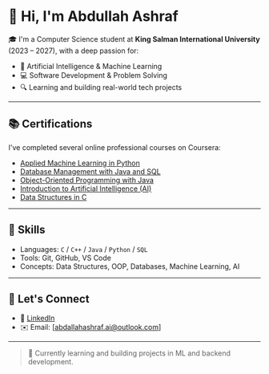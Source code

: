 # 👋 Hi, I'm Abdullah Ashraf

🎓 I'm a Computer Science student at **King Salman International University** (2023 – 2027), with a deep passion for:
- 🤖 Artificial Intelligence & Machine Learning
- 💻 Software Development & Problem Solving
- 🔍 Learning and building real-world tech projects

---

## 📚 Certifications

I've completed several online professional courses on Coursera:

- [Applied Machine Learning in Python](https://coursera.org/share/e3c7099429607d14a948b9f1eb16fe78)
- [Database Management with Java and SQL](https://coursera.org/share/5ba6ff10ca807dd16533c579b929b815)
- [Object-Oriented Programming with Java](https://coursera.org/share/b3c985a5af1a8d12010ac9ab83077734)
- [Introduction to Artificial Intelligence (AI)](https://coursera.org/share/acccd78b25a0d4953cd34a71f11d4782)
- [Data Structures in C](https://coursera.org/share/21f9f68f4db7e7401abbebc6370e0c58)

---

## 🧠 Skills

- Languages: `C` / `C++` / `Java` / `Python` / `SQL`
- Tools: Git, GitHub, VS Code
- Concepts: Data Structures, OOP, Databases, Machine Learning, AI

---

## 🔗 Let's Connect

- 💼 [LinkedIn](https://www.linkedin.com/in/3bdullah-ashraf/)
- ✉️ Email: [abdallahashraf.ai@outlook.com]

---

> 🚀 Currently learning and building projects in ML and backend development.
